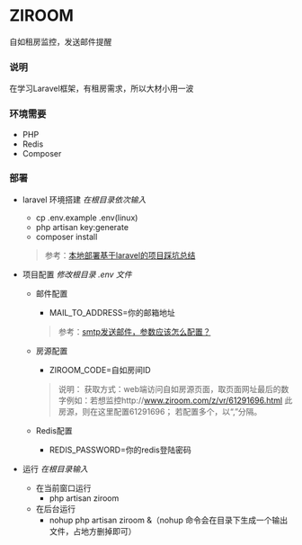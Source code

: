 # ZIROOM
自如租房监控，发送邮件提醒
### 说明
在学习Laravel框架，有租房需求，所以大材小用一波

### 环境需要
* PHP
* Redis
* Composer

### 部署
- laravel 环境搭建
    *在根目录依次输入*
    - cp .env.example .env(linux)
    - php artisan key:generate
    - composer install
    > 参考：[本地部署基于laravel的项目踩坑总结](https://segmentfault.com/a/1190000010040259)

- 项目配置
    *修改根目录 .env 文件*

    - 邮件配置
        - MAIL_TO_ADDRESS=你的邮箱地址
        > 参考：[smtp发送邮件，参数应该怎么配置？](http://wenda.golaravel.com/question/152)

    - 房源配置
        - ZIROOM_CODE=自如房间ID
        > 说明： 获取方式：web端访问自如房源页面，取页面网址最后的数字例如：若想监控http://www.ziroom.com/z/vr/61291696.html 此房源，则在这里配置61291696；
若配置多个，以“,”分隔。
   
   - Redis配置
        - REDIS_PASSWORD=你的redis登陆密码

- 运行
    *在根目录输入*
    - 在当前窗口运行
      - php artisan ziroom
    - 在后台运行
      - nohup php artisan ziroom &（nohup 命令会在目录下生成一个输出文件，占地方删掉即可）
